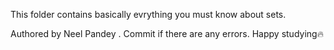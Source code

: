 This folder contains basically evrything you must know about sets.

Authored by Neel Pandey . Commit if there are any errors. Happy studying🔥
